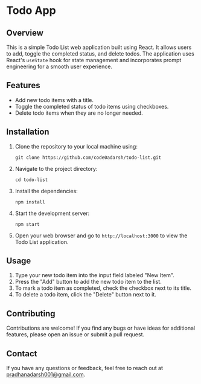# Todo App

## Overview

This is a simple Todo List web application built using React. It allows users to add, toggle the completed status, and delete todos. The application uses React's `useState` hook for state management and incorporates prompt engineering for a smooth user experience.

## Features

- Add new todo items with a title.
- Toggle the completed status of todo items using checkboxes.
- Delete todo items when they are no longer needed.

## Installation

1. Clone the repository to your local machine using:
   ```
   git clone https://github.com/code0adarsh/todo-list.git
   ```
2. Navigate to the project directory:
   ```
   cd todo-list
   ```
3. Install the dependencies:
   ```
   npm install
   ```
4. Start the development server:
   ```
   npm start
   ```
5. Open your web browser and go to `http://localhost:3000` to view the Todo List application.

## Usage

1. Type your new todo item into the input field labeled "New Item".
2. Press the "Add" button to add the new todo item to the list.
3. To mark a todo item as completed, check the checkbox next to its title.
4. To delete a todo item, click the "Delete" button next to it.

## Contributing

Contributions are welcome! If you find any bugs or have ideas for additional features, please open an issue or submit a pull request.


## Contact

If you have any questions or feedback, feel free to reach out at pradhanadarsh001@gmail.com.

